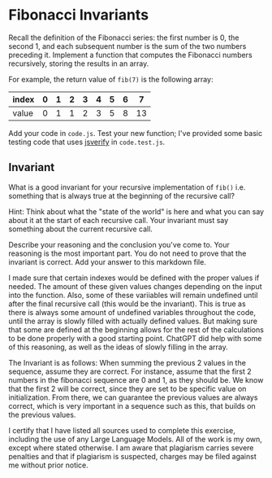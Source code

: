 # Fibonacci Invariants

Recall the definition of the Fibonacci series: the first number is 0, the second
1, and each subsequent number is the sum of the two numbers preceding it.
Implement a function that computes the Fibonacci numbers recursively, storing
the results in an array.

For example, the return value of `fib(7)` is the following array:

| index |  0  |  1  |  2  |  3  |  4  |  5  |  6  |  7  |
| ----- | --- | --- | --- | --- | --- | --- | --- | --- |
| value |  0  |  1  |  1  |  2  |  3  |  5  |  8  |  13 |

Add your code in `code.js`. Test your new function; I've provided some basic
testing code that uses [jsverify](https://jsverify.github.io/) in
`code.test.js`.

## Invariant

What is a good invariant for your recursive implementation of `fib()`
i.e. something that is always true at the beginning of the recursive call?

Hint: Think about what the "state of the world" is here and what you can say
about it at the start of each recursive call. Your invariant must say something
about the current recursive call.

Describe your reasoning and the conclusion you've come to. Your reasoning is the
most important part. You do not need to prove that the invariant is correct. Add
your answer to this markdown file.

I made sure that certain indexes would be defined with the proper values if needed. The amount of these given values changes depending on the input into the function. Also, some of these variiables will remain undefined until after the final recursive call (this would be the invariant). This is true as there is always some amount of undefined variables throughout the code, until the array is slowly filled with actually defined values. But making sure that some are defined at the beginning allows for the rest of the calculations to be done properly with a good starting point. ChatGPT did help with some of this reasoning, as well as the ideas of slowly filling in the array.

The Invariant is as follows: When summing the previous 2 values in the sequence, assume they are correct. For instance, assume that the first 2 numbers in the fibonacci sequence are 0 and 1, as they should be. We know that the first 2 will be correct, since they are set to be specific value on initialization. From there, we can guarantee the previous values are always correct, which is very important in a sequence such as this, that builds on the previous values.

I certify that I have listed all sources used to complete this exercise, including the use of any Large Language Models. All of the work is my own, except where stated otherwise. I am aware that plagiarism carries severe penalties and that if plagiarism is suspected, charges may be filed against me without prior notice.
